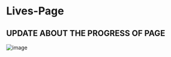 # Lives-Page

## UPDATE ABOUT THE PROGRESS OF PAGE
![image](https://user-images.githubusercontent.com/74383773/190900639-bf49147a-5a97-4236-a02d-560e7b6faf1a.png)
